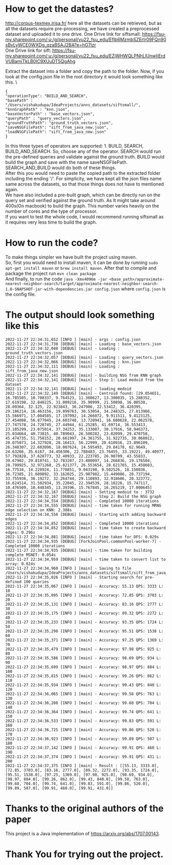 # How to get the datastes?
http://corpus-texmex.irisa.fr/ here all the datasets can be retrieved, but as all the datasets require pre-processing, we have created a preprocessed dataset and uploaded it to one drive. 
One Drive link for siftsmall: https://fsu-my.sharepoint.com/:u:/g/personal/vu22_fsu_edu/EfIb6MzmbSZErlr09FQn90sBvLyWCE0WXDg_qzaBSAJ2BA?e=hG7lzr \
One Drive link for sift: https://fsu-my.sharepoint.com/:u:/g/personal/vu22_fsu_edu/EZjWHWQLPNhLlUnwIiErdVUBamiTkLB0IC9XUuDT5QgAhg

Extract the dataset into a folder and copy the path to the folder.
Now, if you look at the config.json file in the root directory it would look something like this.
\
``` 
{
"operationType": "BUILD_AND_SEARCH",
"basePath" : "/Users/vishakudupa/IdeaProjects/anns_datasets/siftsmall/",
"knnGraphPath" : "knn.json",
"baseVectorPath" : "base_vectors.json",
"queryPath" : "query_vectors.json",
"groundTruthPath": "ground_truth_vectors.json",
"saveNSGFilePath": "sift_from_java_new.json",
"loadNSGFilePath": "sift_from_java_new.json"
} 
```

In this three types of operators are supported: 1. BUILD, SEARCH, BUILD_AND_SEARCH. So, choose any of the operator. SEARCH would run the pre-defined queries and validate against the ground truth. BUILD would build the graph and save with the name saveNSGFilePath. SEARCH_AND_BUILD would do both of these things. \
After this you would need to paste the copied path to the extracted folder including the ending '/'. 
For simplicity, we have kept all the json files name same across the datasets, so that those things does not have to mentioned again. \
We have also included a pre-built graph, which can be directly run on the query set and verified against the ground truth. As It might take around 400s(On macbook) to build the graph. This number varies heavily on the number of cores and the type of processor.\
If you want to test the whole code, I would recommend running siftsmall as it requires very less time to build the graph. 

# How to run the code?
To make things simpler we have built the project using maven.\
So, first you would need to install maven, it can be done by running `sudo apt-get install maven` or `brew install maven`. 
After that to compile and package the project run `mvn clean package` \
And finally, to run the code `java -Xmx4096m -jar <base_path>/approximate-nearest-neighbor-search/target/approximate-nearest-neighbor-search-1.0-SNAPSHOT-jar-with-dependencies.jar config.json` where `config.json` is the config file.

# The output should look something like this
```
2022-11-27 22:34:31,652 [INFO ] [main] - args : config.json
2022-11-27 22:34:31,738 [DEBUG] [main] - Loading : base_vectors.json
2022-11-27 22:34:32,040 [DEBUG] [main] - Loading : ground_truth_vectors.json
2022-11-27 22:34:32,057 [DEBUG] [main] - Loading : query_vectors.json
2022-11-27 22:34:32,066 [DEBUG] [main] - Loading : knn.json
2022-11-27 22:34:32,111 [DEBUG] [main] - Loading : sift_from_java_new.json
2022-11-27 22:34:32,141 [DEBUG] [main] - building NSG from KNN graph
2022-11-27 22:34:32,141 [DEBUG] [main] - Step 1: Load medoid from the dataset
2022-11-27 22:34:32,141 [DEBUG] [main] - loading medoid
2022-11-27 22:34:32,149 [DEBUG] [main] - Centroid found: [29.054651, 16.785505, 10.708337, 9.764523, 11.308627, 13.300035, 15.288352, 17.619198, 32.840225, 31.009216, 35.90999, 21.50898, 16.00538, 28.09364, 32.125, 22.923843, 36.247986, 22.53412, 36.420395, 29.186214, 16.463156, 19.899763, 30.53054, 34.248325, 27.013966, 15.566971, 17.084585, 17.197092, 14.266072, 9.911511, 9.4123125, 17.454088, 56.877045, 24.603748, 13.720941, 16.600628, 22.062578, 27.747578, 24.728745, 27.44944, 61.25285, 41.69714, 36.553413, 23.185299, 23.075014, 37.34253, 35.133087, 30.17916, 58.946373, 25.034664, 40.73815, 40.789043, 26.500282, 23.02099, 29.470758, 45.474735, 51.758152, 20.661997, 24.361755, 31.922735, 30.068012, 20.075073, 14.327928, 28.16413, 56.22999, 20.610916, 23.896109, 26.348307, 22.603096, 18.007624, 14.595493, 29.84178, 62.9649, 24.63266, 35.6167, 34.456306, 22.788483, 23.76455, 33.19221, 49.40977, 57.792828, 37.628773, 32.40933, 22.223785, 26.90709, 43.55833, 39.67902, 29.810741, 52.783207, 23.480097, 14.266836, 19.176504, 28.799925, 32.971268, 25.821377, 26.553654, 28.621765, 15.458603, 16.77534, 14.228924, 11.778851, 9.043198, 9.502526, 18.150036, 36.72385, 21.609892, 33.162025, 25.907982, 15.449086, 20.737194, 33.755936, 36.19272, 32.264744, 29.110893, 32.918606, 20.323772, 16.624514, 31.502934, 35.22045, 22.394539, 28.10226, 15.747117, 10.476509, 10.448345, 13.39396, 15.767845, 16.265219, 17.000645]
2022-11-27 22:34:32,167 [DEBUG] [main] - Setting medoid to : 3732
2022-11-27 22:34:32,167 [DEBUG] [main] - Step 2: Build the NSG graph
2022-11-27 22:34:34,554 [DEBUG] [main] - Completed 10000 iterations
2022-11-27 22:34:34,555 [DEBUG] [main] - time taken for running MRNG edge selection on KNN: 2.388s
2022-11-27 22:34:34,556 [DEBUG] [main] - Starting with adding backward edges
2022-11-27 22:34:34,852 [DEBUG] [main] - Completed 10000 iterations
2022-11-27 22:34:34,852 [DEBUG] [main] - time taken to create backward edges: 0.296s
2022-11-27 22:34:34,881 [DEBUG] [main] - time taken for DFS: 0.029s
2022-11-27 22:34:34,935 [DEBUG] [ForkJoinPool.commonPool-worker-7] - Completed 10000 iterations
2022-11-27 22:34:34,935 [DEBUG] [main] - time taken for building complete MSNET: 0.054s
2022-11-27 22:34:34,959 [DEBUG] [main] - time taken to convert list to array: 0.024s
2022-11-27 22:34:34,960 [INFO ] [main] - Saving to file /Users/vishakudupa/IdeaProjects/anns_datasets/siftsmall/sift_from_java_new.json
2022-11-27 22:34:35,026 [INFO ] [main] - Starting search for pre-defined 100 queries
2022-11-27 22:34:35,067 [INFO ] [main] - Accuracy: 55.13 QPS: 3333 L: 10
2022-11-27 22:34:35,095 [INFO ] [main] - Accuracy: 72.85 QPS: 3703 L: 20
2022-11-27 22:34:35,131 [INFO ] [main] - Accuracy: 83.16 QPS: 2777 L: 30
2022-11-27 22:34:35,175 [INFO ] [main] - Accuracy: 89.32 QPS: 2272 L: 40
2022-11-27 22:34:35,233 [INFO ] [main] - Accuracy: 93.35 QPS: 1724 L: 50
2022-11-27 22:34:35,298 [INFO ] [main] - Accuracy: 95.51 QPS: 1538 L: 60
2022-11-27 22:34:35,371 [INFO ] [main] - Accuracy: 97.25 QPS: 1369 L: 70
2022-11-27 22:34:35,479 [INFO ] [main] - Accuracy: 97.98 QPS: 925 L: 80
2022-11-27 22:34:35,586 [INFO ] [main] - Accuracy: 98.69 QPS: 934 L: 90
2022-11-27 22:34:35,699 [INFO ] [main] - Accuracy: 98.97 QPS: 884 L: 100
2022-11-27 22:34:35,815 [INFO ] [main] - Accuracy: 99.26 QPS: 862 L: 110
2022-11-27 22:34:35,934 [INFO ] [main] - Accuracy: 99.43 QPS: 840 L: 120
2022-11-27 22:34:36,065 [INFO ] [main] - Accuracy: 99.58 QPS: 763 L: 130
2022-11-27 22:34:36,208 [INFO ] [main] - Accuracy: 99.68 QPS: 704 L: 140
2022-11-27 22:34:36,364 [INFO ] [main] - Accuracy: 99.74 QPS: 641 L: 150
2022-11-27 22:34:36,533 [INFO ] [main] - Accuracy: 99.83 QPS: 591 L: 160
2022-11-27 22:34:36,725 [INFO ] [main] - Accuracy: 99.86 QPS: 520 L: 170
2022-11-27 22:34:36,923 [INFO ] [main] - Accuracy: 99.89 QPS: 507 L: 180
2022-11-27 22:34:37,142 [INFO ] [main] - Accuracy: 99.91 QPS: 460 L: 190
2022-11-27 22:34:37,374 [INFO ] [main] - Accuracy: 99.91 QPS: 431 L: 200
2022-11-27 22:34:37,375 [INFO ] [main] - Result : [[55.13, 3333.0], [72.85, 3703.0], [83.16, 2777.0], [89.32, 2272.0], [93.35, 1724.0], [95.51, 1538.0], [97.25, 1369.0], [97.98, 925.0], [98.69, 934.0], [98.97, 884.0], [99.26, 862.0], [99.43, 840.0], [99.58, 763.0], [99.68, 704.0], [99.74, 641.0], [99.83, 591.0], [99.86, 520.0], [99.89, 507.0], [99.91, 460.0], [99.91, 431.0]]
```

# Thanks to the original authors of the paper
This project is a Java implementation of https://arxiv.org/abs/1707.00143. 

# Thank You for trying out the project. 
